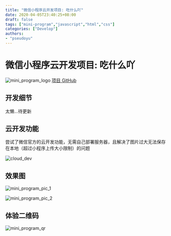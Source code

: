 ```yaml
---
title: "微信小程序云开发项目: 吃什么吖"
date: 2020-04-05T23:40:25+08:00
draft: false
tags: ["mini-program","javascript","html","css"]
categories: ["Develop"]
authors:
- "pseudoyu"
---
```


# 微信小程序云开发项目: 吃什么吖

![mini_program_logo](https://image.pseudoyu.com/images/mini_program_logo.png)
[项目 GitHub](https://github.com/pseudoyu/chumu-food)

## 开发细节

太懒...待更新

## 云开发功能

尝试了微信官方的云开发功能，无需自己部署服务器，且解决了图片过大无法保存在本地（超过小程序上传大小限制）的问题

![cloud_dev](https://image.pseudoyu.com/images/cloud_dev.png)

## 效果图

![mini_program_pic_1](https://image.pseudoyu.com/images/mini_program_pic_1.png)

![mini_program_pic_2](https://image.pseudoyu.com/images/mini_program_pic_2.png)

## 体验二维码

![mini_program_qr](https://image.pseudoyu.com/images/mini_program_qr.png)
